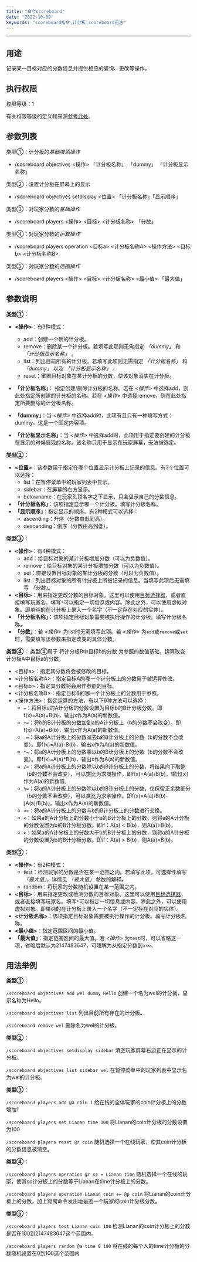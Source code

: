```yaml
---
title: "命令scoreboard"
date: "2022-10-09"
keywords: "scoreboard指令,计分板,scoreboard用法"
---
```


---

## 用途

记录某一目标对应的分数信息并提供相应的查询、更改等操作。

## 执行权限

权限等级：1

有关权限等级的定义和来源[参考此处](/commands/权限等级 "参考此处")。

## 参数列表

类型①：计分板的*基础增添操作*

- /scoreboard objectives <操作> 「计分板名称」 「dummy」 「计分板显示名称」

类型②：设置计分板在屏幕上的显示

- /scoreboard objectives setdisplay <位置> 「计分板名称」「显示顺序」

类型③：对玩家分数的*基础操作*

- /scoreboard players <操作> <目标> <计分板名称> 「分数」

类型④：对玩家分数的*运算操作*

- /scoreboard players operation  <目标a> <计分板名称A> <操作方法> <目标b> <计分板名称B>

类型⑤：对玩家分数的*范围操作*

- /scoreboard players <操作> <目标> <计分板名称> <最小值> 「最大值」

## 参数说明

**类型①：**

- **<操作>**：有3种模式：
  - add：创建一个新的计分板。
  - remove：删除某一个计分板。若填写此项则无需指定 *「dummy」* 和 *「计分板显示名称」* 。
  - list：列出目前所有的计分板。若填写此项则无需指定 *「计分板名称」* 和  *「dummy」* 以及 *「计分板显示名称」* 。
  - reset：重置目标对象在某计分板的分数，使该对象消失在计分板。
- **「计分板名称」**： 指定创建/删除计分板的名称。若在 *<操作>* 中选择add，则此处指定所创建的计分板的名称。若在 *<操作>* 中选择remove，则在此处指定所要删除的计分板名称。

- **「dummy」**：当 *<操作>* 中选择add时，此项有且只有一种填写方式：dummy。这是一个固定内容项。

- **「计分板显示名称」**：当 *<操作>* 中选择add时，此项用于指定要创建的计分板在显示的时候展现的名称。该名称只用于显示在玩家屏幕，无法被选定。

**类型②：**

- **<位置>**：该参数用于指定在哪个位置显示计分板上记录的信息。有3个位置可以选择：
  - list：在暂停菜单中的玩家列表中显示。
  - sidebar：在屏幕的右方显示。
  - belowname：在玩家头顶名字之下显示，只会显示自己的分数信息。
- **「计分板名称」**：该项指定显示哪一个计分板。填写计分板名称。
- **「显示顺序」**：指定显示的顺序。有2种模式可以选择：
  - ascending：升序（分数由低到高）。
  - descending：倒序（分数由高到低）。

**类型③：**

- **<操作>**：有4种模式：
  - add：给目标对象的某计分板增加分数（可以为负数值）。
  - remove：给目标对象的某计分板增加分数（可以为负数值）。
  - set：直接设置目标对象的某计分板的分数（可以为负数值）。
  - list：列出目标对象的所有计分板上所被记录的信息。当填写此项后无需填写 *「分数」*。
- **<目标>**：用来指定更改分数的目标对象。这里可以使用[目标选择器](/commands/目标选择器 "目标选择器")，或者直接填写玩家名。填写`*`可以指定一切信息或内容。除此之外，可以使用虚拟对象。即单纯的在计分板上录入一个名字（不一定存在对应的实体）。
- **「计分板名称」**：该项指定目标对象需要被执行操作的计分板。填写计分板名称。
- **「分数」**：若 *<操作>* 为list时无需填写此项。若 *<操作>* 为`add`或`remove`或`set`时，需要填写该参数来指定改变的具体分数。

**类型④：**
类型④用于 将计分板B中目标b的分数 为参照的数值基础，运算改变 计分板A中目标a的分数。

- <目标a>：指定其分数将会被修改的目标。
- <计分板名称A>：指定目标A的哪一个计分板上的分数用于被运算修改。
- <目标b>：指定其分数将会用作参照的目标。
- <计分板名称B>：指定目标B的哪一个计分板上的分数用于参照。
- <操作方法>：指定运算的方法，有以下9种方法可以选择：
  - `=`：将目标a的A计分板的分数设置为目标b的B计分板分数。即f(x)=A(a)=B(b)，输出x作为A(a)的新数值。
  - `+=`：将b的B计分板的分数加到a的A计分板上（b的分数不会改变）。即f(x)=A(a)+B(b)，输出x作为A(a)的新数值。
  - `-=`：将a的A计分板上的分数减去b的B计分板上的分数（b的分数不会改变）。即f(x)=A(a)-B(b)，输出x作为A(a)的新数值。
  - `*=`：将a的A计分板上的分数乘以b的B计分板上的分数（b的分数不会改变）。即f(x)=A(a)*B(b)，输出x作为A(a)的新数值。
  - `/=`：将a的A计分板上的分数除以b的B计分板上的分数，将结果向下取整（b的分数不会改变），可以类比为求商操作。即f(x)=A(a)/B(b)，输出⌊x⌋作为A(a)的新数值。
  - `%=`：将a的A计分板上的分数除以b的B计分板上的分数，仅保留正余数部分（b的分数不会改变），可以类比为求余操作。即f(x)=A(a)/B(b)-⌊A(a)/B(b)⌋，输出x作为A(a)的新数值。
  - `><`：将a的A计分板上的分数与b的B计分板上的分数进行交换。
  - `<`：如果a的A计分板上的分数小于b的B计分板上的分数，则将a的A计分板的分数设置为b的B计分板分数。即if：A(a) < B(b)，则A(a)=B(b)。
  - `>`：如果a的A计分板上的分数大于b的B计分板上的分数，则将a的A计分板的分数设置为b的B计分板分数。即if：A(a) > B(b)，则A(a)=B(b)。

**类型⑤：**

- **<操作>**：有2种模式：
  - test：检测玩家的分数是否在某一范围之内。若填写此项，可选择性填写 *「最大值」*，详情见 *「最大值」* 参数的解释。
  - random：将玩家的分数随机设置在某一范围之内。
- **<目标>**：用来指定更改或检测分数的目标对象。这里可以使用[目标选择器](/commands/目标选择器 "目标选择器")，或者直接填写玩家名。填写`*`可以指定一切信息或内容。除此之外，可以使用虚拟对象。即单纯的在计分板上录入一个名字（不一定存在对应的实体）。
- **<计分板名称>**：该项指定目标对象需要被执行操作的计分板。填写计分板名称。
- **<最小值>**：指定范围区间的最小值。
- **「最大值」**：指定范围区间的最大值。若 *<操作>* 为`test`时，可以省略这一项，省略后默认为2147483647，可理解为从指定分数到+∞。

## 用法举例

**类型①：**

`/scoreboard objectives add wel dummy Hello` 创建一个名为wel的计分板，显示名称为Hello。

`/scoreboard objectives list` 列出目前所有存在的计分板。

`/scoreboard remove wel` 删除名为wel的计分板。

**类型②：**

`/scoreboard objectives setdisplay sidebar` 清空玩家屏幕右边正在显示的计分板。

`/scoreboard objectives list sidebar wel` 在暂停菜单中的玩家列表中显示名为wel的计分板。

**类型③：**

`/scoreboard players add @a coin 1` 给在线的全体玩家的coin计分板上的分数增加1

`/scoreboard players set Lianan time 100` 将Lianan的coin计分板的分数设置为100

`/scoreboard players reset @r coin` 随机选择一个在线玩家，使其coin计分板的分数信息被清空。

**类型④：**

`/scoreboard players operation @r sc = Lianan time` 随机选择一个在线的玩家，使其sc计分板上的分数等于Lianan在time计分板上的分数。

`/scoreboard players operation Lianan coin += @p coin` 将Lianan的coin计分板上的分数，加上距离命令发出地最近一个玩家的coin计分板分数。

**类型⑤：**

`/scoreboard players test Lianan coin 100` 检测Lianan的coin计分板上的分数是否在100到2147483647这个范围内。

`/scoreboard players random @a time 0 100` 将在线的每个人的time计分板的分数随机设置在0到100这个范围内
